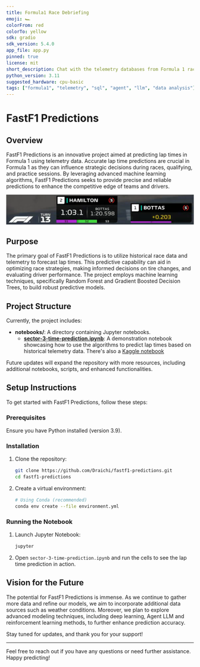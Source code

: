 ```yaml
---
title: Formula1 Race Debriefing
emoji: 🏎️
colorFrom: red
colorTo: yellow
sdk: gradio
sdk_version: 5.4.0
app_file: app.py
pinned: true
license: mit
short_description: Chat with the telemetry databases from Formula 1 races
python_version: 3.11
suggested_hardware: cpu-basic
tags: ["formula1", "telemetry", "sql", "agent", "llm", "data analysis"]
---
```


# FastF1 Predictions

## Overview

FastF1 Predictions is an innovative project aimed at predicting lap times in Formula 1 using telemetry data. Accurate lap time predictions are crucial in Formula 1 as they can influence strategic decisions during races, qualifying, and practice sessions. By leveraging advanced machine learning algorithms, FastF1 Predictions seeks to provide precise and reliable predictions to enhance the competitive edge of teams and drivers.

![image](./assets/sector-time.png)

## Purpose

The primary goal of FastF1 Predictions is to utilize historical race data and telemetry to forecast lap times. This predictive capability can aid in optimizing race strategies, making informed decisions on tire changes, and evaluating driver performance. The project employs machine learning techniques, specifically Random Forest and Gradient Boosted Decision Trees, to build robust predictive models.

## Project Structure

Currently, the project includes:

- **notebooks/**: A directory containing Jupyter notebooks.
  - **[sector-3-time-prediction.ipynb](./regression-models/sector-3-time-prediction.ipynb)**: A demonstration notebook showcasing how to use the algorithms to predict lap times based on historical telemetry data. There's also a [Kaggle notebook](https://www.kaggle.com/code/lucasdraichi/hamilton-lap-time-prediction)

Future updates will expand the repository with more resources, including additional notebooks, scripts, and enhanced functionalities.

## Setup Instructions

To get started with FastF1 Predictions, follow these steps:

### Prerequisites

Ensure you have Python installed (version 3.9).

### Installation

1. Clone the repository:

   ```sh
   git clone https://github.com/Draichi/fastf1-predictions.git
   cd fastf1-predictions
   ```

2. Create a virtual environment:

   ```sh
   # Using Conda (recommended)
   conda env create --file environment.yml
   ```

### Running the Notebook

1. Launch Jupyter Notebook:

   ```sh
   jupyter
   ```

2. Open `sector-3-time-prediction.ipynb` and run the cells to see the lap time prediction in action.

## Vision for the Future

The potential for FastF1 Predictions is immense. As we continue to gather more data and refine our models, we aim to incorporate additional data sources such as weather conditions. Moreover, we plan to explore advanced modeling techniques, including deep learning, Agent LLM and reinforcement learning methods, to further enhance prediction accuracy.

Stay tuned for updates, and thank you for your support!

---

Feel free to reach out if you have any questions or need further assistance. Happy predicting!
